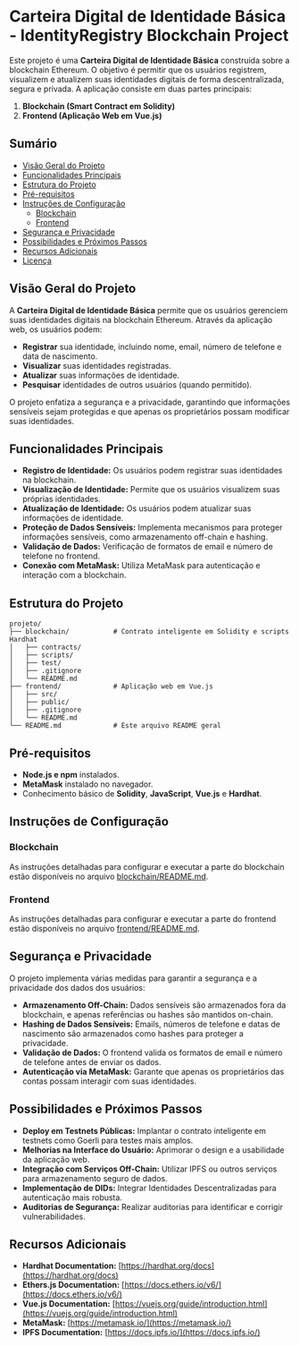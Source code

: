 # Carteira Digital de Identidade Básica - IdentityRegistry Blockchain Project

Este projeto é uma **Carteira Digital de Identidade Básica** construída sobre a blockchain Ethereum. O objetivo é permitir que os usuários registrem, visualizem e atualizem suas identidades digitais de forma descentralizada, segura e privada. A aplicação consiste em duas partes principais:

1. **Blockchain (Smart Contract em Solidity)**
2. **Frontend (Aplicação Web em Vue.js)**

## Sumário

- [Visão Geral do Projeto](#visão-geral-do-projeto)
- [Funcionalidades Principais](#funcionalidades-principais)
- [Estrutura do Projeto](#estrutura-do-projeto)
- [Pré-requisitos](#pré-requisitos)
- [Instruções de Configuração](#instruções-de-configuração)
  - [Blockchain](#blockchain)
  - [Frontend](#frontend)
- [Segurança e Privacidade](#segurança-e-privacidade)
- [Possibilidades e Próximos Passos](#possibilidades-e-próximos-passos)
- [Recursos Adicionais](#recursos-adicionais)
- [Licença](#licença)


## Visão Geral do Projeto

A **Carteira Digital de Identidade Básica** permite que os usuários gerenciem suas identidades digitais na blockchain Ethereum. Através da aplicação web, os usuários podem:

- **Registrar** sua identidade, incluindo nome, email, número de telefone e data de nascimento.
- **Visualizar** suas identidades registradas.
- **Atualizar** suas informações de identidade.
- **Pesquisar** identidades de outros usuários (quando permitido).

O projeto enfatiza a segurança e a privacidade, garantindo que informações sensíveis sejam protegidas e que apenas os proprietários possam modificar suas identidades.

## Funcionalidades Principais

- **Registro de Identidade:** Os usuários podem registrar suas identidades na blockchain.
- **Visualização de Identidade:** Permite que os usuários visualizem suas próprias identidades.
- **Atualização de Identidade:** Os usuários podem atualizar suas informações de identidade.
- **Proteção de Dados Sensíveis:** Implementa mecanismos para proteger informações sensíveis, como armazenamento off-chain e hashing.
- **Validação de Dados:** Verificação de formatos de email e número de telefone no frontend.
- **Conexão com MetaMask:** Utiliza MetaMask para autenticação e interação com a blockchain.

## Estrutura do Projeto

```
projeto/
├── blockchain/           # Contrato inteligente em Solidity e scripts Hardhat
│   ├── contracts/
│   ├── scripts/
│   ├── test/
│   ├── .gitignore
│   └── README.md
├── frontend/             # Aplicação web em Vue.js
│   ├── src/
│   ├── public/
│   ├── .gitignore
│   └── README.md
└── README.md             # Este arquivo README geral
```

## Pré-requisitos

- **Node.js e npm** instalados.
- **MetaMask** instalado no navegador.
- Conhecimento básico de **Solidity**, **JavaScript**, **Vue.js** e **Hardhat**.

## Instruções de Configuração

### Blockchain

As instruções detalhadas para configurar e executar a parte do blockchain estão disponíveis no arquivo [blockchain/README.md](blockchain/README.md).

### Frontend

As instruções detalhadas para configurar e executar a parte do frontend estão disponíveis no arquivo [frontend/README.md](frontend/README.md).

## Segurança e Privacidade

O projeto implementa várias medidas para garantir a segurança e a privacidade dos dados dos usuários:

- **Armazenamento Off-Chain:** Dados sensíveis são armazenados fora da blockchain, e apenas referências ou hashes são mantidos on-chain.
- **Hashing de Dados Sensíveis:** Emails, números de telefone e datas de nascimento são armazenados como hashes para proteger a privacidade.
- **Validação de Dados:** O frontend valida os formatos de email e número de telefone antes de enviar os dados.
- **Autenticação via MetaMask:** Garante que apenas os proprietários das contas possam interagir com suas identidades.

## Possibilidades e Próximos Passos

- **Deploy em Testnets Públicas:** Implantar o contrato inteligente em testnets como Goerli para testes mais amplos.
- **Melhorias na Interface do Usuário:** Aprimorar o design e a usabilidade da aplicação web.
- **Integração com Serviços Off-Chain:** Utilizar IPFS ou outros serviços para armazenamento seguro de dados.
- **Implementação de DIDs:** Integrar Identidades Descentralizadas para autenticação mais robusta.
- **Auditorias de Segurança:** Realizar auditorias para identificar e corrigir vulnerabilidades.

## Recursos Adicionais

- **Hardhat Documentation:** [https://hardhat.org/docs](https://hardhat.org/docs)
- **Ethers.js Documentation:** [https://docs.ethers.io/v6/](https://docs.ethers.io/v6/)
- **Vue.js Documentation:** [https://vuejs.org/guide/introduction.html](https://vuejs.org/guide/introduction.html)
- **MetaMask:** [https://metamask.io/](https://metamask.io/)
- **IPFS Documentation:** [https://docs.ipfs.io/](https://docs.ipfs.io/)